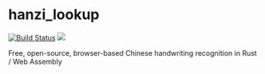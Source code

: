 # hanzi_lookup

[![Build Status](https://travis-ci.com/gugray/hanzi_lookup.svg?branch=master)](https://travis-ci.com/gugray/hanzi_lookup)
[![](https://img.shields.io/badge/license-LGPL-blue.svg)](https://opensource.org/licenses/LGPL-3.0)

Free, open-source, browser-based Chinese handwriting recognition in Rust / Web Assembly
